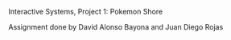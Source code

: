 Interactive Systems, Project 1: Pokemon Shore

Assignment done by David Alonso Bayona and Juan Diego Rojas
